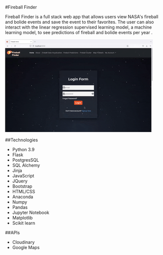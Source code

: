 #Fireball Finder

Fireball Finder is a full stack web app that allows users view NASA's fireball and bolide events and save the event to their favorites. The user can also
interact with the linear regression supervised learning model, a machine learning model, to see predictions of fireball and bolide events per year . 

![Homepage](/static/images/homepage.gif "Homepage")

##Technologies
* Python 3.9
* Flask
* PostgresSQL
* SQL Alchemy
* Jinja
* JavaScript
* JQuery
* Bootstrap
* HTML/CSS
* Anaconda
* Numpy
* Pandas
* Jupyter Notebook
* Matplotlib
* Scikit learn



##APIs
* Cloudinary
* Google Maps

